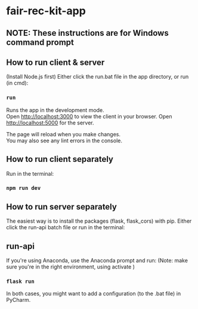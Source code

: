 # fair-rec-kit-app

## NOTE: These instructions are for Windows command prompt

## How to run client & server

(Install Node.js first)
Either click the run.bat file in the app directory, or run (in cmd):

### `run`

Runs the app in the development mode.\
Open [http://localhost:3000](http://localhost:3000) to view the client in your browser.
Open [http://localhost:5000](http://localhost:5000) for the server.

The page will reload when you make changes.\
You may also see any lint errors in the console.

## How to run client separately

Run in the terminal:

### `npm run dev`

## How to run server separately

The easiest way is to install the packages (flask, flask_cors) with pip. Either click the run-api batch file or run in the terminal:

## run-api

If you're using Anaconda, use the Anaconda prompt and run: (Note: make sure you're in the right environment, using activate <env-name>)

### `flask run`

In both cases, you might want to add a configuration (to the .bat file) in PyCharm.
